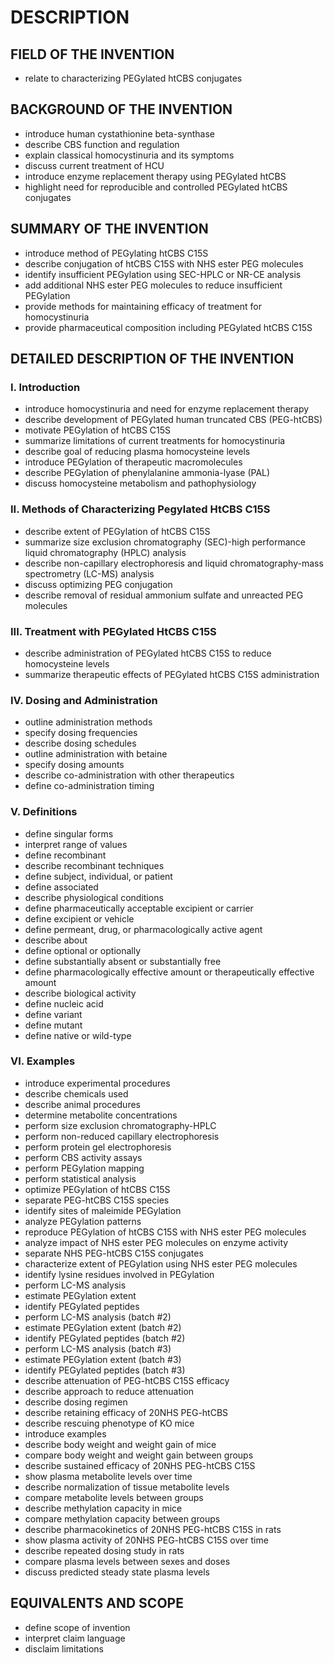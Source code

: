 # DESCRIPTION

## FIELD OF THE INVENTION

- relate to characterizing PEGylated htCBS conjugates

## BACKGROUND OF THE INVENTION

- introduce human cystathionine beta-synthase
- describe CBS function and regulation
- explain classical homocystinuria and its symptoms
- discuss current treatment of HCU
- introduce enzyme replacement therapy using PEGylated htCBS
- highlight need for reproducible and controlled PEGylated htCBS conjugates

## SUMMARY OF THE INVENTION

- introduce method of PEGylating htCBS C15S
- describe conjugation of htCBS C15S with NHS ester PEG molecules
- identify insufficient PEGylation using SEC-HPLC or NR-CE analysis
- add additional NHS ester PEG molecules to reduce insufficient PEGylation
- provide methods for maintaining efficacy of treatment for homocystinuria
- provide pharmaceutical composition including PEGylated htCBS C15S

## DETAILED DESCRIPTION OF THE INVENTION

### I. Introduction

- introduce homocystinuria and need for enzyme replacement therapy
- describe development of PEGylated human truncated CBS (PEG-htCBS)
- motivate PEGylation of htCBS C15S
- summarize limitations of current treatments for homocystinuria
- describe goal of reducing plasma homocysteine levels
- introduce PEGylation of therapeutic macromolecules
- describe PEGylation of phenylalanine ammonia-lyase (PAL)
- discuss homocysteine metabolism and pathophysiology

### II. Methods of Characterizing Pegylated HtCBS C15S

- describe extent of PEGylation of htCBS C15S
- summarize size exclusion chromatography (SEC)-high performance liquid chromatography (HPLC) analysis
- describe non-capillary electrophoresis and liquid chromatography-mass spectrometry (LC-MS) analysis
- discuss optimizing PEG conjugation
- describe removal of residual ammonium sulfate and unreacted PEG molecules

### III. Treatment with PEGylated HtCBS C15S

- describe administration of PEGylated htCBS C15S to reduce homocysteine levels
- summarize therapeutic effects of PEGylated htCBS C15S administration

### IV. Dosing and Administration

- outline administration methods
- specify dosing frequencies
- describe dosing schedules
- outline administration with betaine
- specify dosing amounts
- describe co-administration with other therapeutics
- define co-administration timing

### V. Definitions

- define singular forms
- interpret range of values
- define recombinant
- describe recombinant techniques
- define subject, individual, or patient
- define associated
- describe physiological conditions
- define pharmaceutically acceptable excipient or carrier
- define excipient or vehicle
- define permeant, drug, or pharmacologically active agent
- describe about
- define optional or optionally
- define substantially absent or substantially free
- define pharmacologically effective amount or therapeutically effective amount
- describe biological activity
- define nucleic acid
- define variant
- define mutant
- define native or wild-type

### VI. Examples

- introduce experimental procedures
- describe chemicals used
- describe animal procedures
- determine metabolite concentrations
- perform size exclusion chromatography-HPLC
- perform non-reduced capillary electrophoresis
- perform protein gel electrophoresis
- perform CBS activity assays
- perform PEGylation mapping
- perform statistical analysis
- optimize PEGylation of htCBS C15S
- separate PEG-htCBS C15S species
- identify sites of maleimide PEGylation
- analyze PEGylation patterns
- reproduce PEGylation of htCBS C15S with NHS ester PEG molecules
- analyze impact of NHS ester PEG molecules on enzyme activity
- separate NHS PEG-htCBS C15S conjugates
- characterize extent of PEGylation using NHS ester PEG molecules
- identify lysine residues involved in PEGylation
- perform LC-MS analysis
- estimate PEGylation extent
- identify PEGylated peptides
- perform LC-MS analysis (batch #2)
- estimate PEGylation extent (batch #2)
- identify PEGylated peptides (batch #2)
- perform LC-MS analysis (batch #3)
- estimate PEGylation extent (batch #3)
- identify PEGylated peptides (batch #3)
- describe attenuation of PEG-htCBS C15S efficacy
- describe approach to reduce attenuation
- describe dosing regimen
- describe retaining efficacy of 20NHS PEG-htCBS
- describe rescuing phenotype of KO mice
- introduce examples
- describe body weight and weight gain of mice
- compare body weight and weight gain between groups
- describe sustained efficacy of 20NHS PEG-htCBS C15S
- show plasma metabolite levels over time
- describe normalization of tissue metabolite levels
- compare metabolite levels between groups
- describe methylation capacity in mice
- compare methylation capacity between groups
- describe pharmacokinetics of 20NHS PEG-htCBS C15S in rats
- show plasma activity of 20NHS PEG-htCBS C15S over time
- describe repeated dosing study in rats
- compare plasma levels between sexes and doses
- discuss predicted steady state plasma levels

## EQUIVALENTS AND SCOPE

- define scope of invention
- interpret claim language
- disclaim limitations

